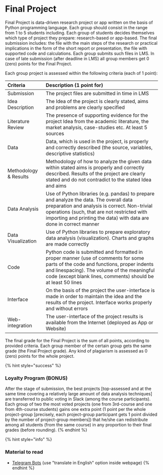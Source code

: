 # Final Project

Final Project is data-driven research project or app written on the basis of Python programming language. Each group should consist in the range from 1 to 5 students including. Each group of students decides themselves which type of project they prepare: research-based or app-based. The final submission includes: the file with the main steps of the research or practical implications in the form of the short report or presentation, the file with supported code and calculations. Each group submits such files in LMS. In case of late submission \(after deadline in LMS\) all group members get 0 \(zero\) points for the Final Project. 

Each group project is assessed within the following criteria \(each of 1 point\):

| Criteria | Description \(1 point for\) |
| :--- | :--- |
| Submission | The project files are submitted in time in LMS |
| Idea Description | The Idea of the project is clearly stated, aims and problems are clearly specified |
| Literature Review | The presence of supporting evidence for the project Idea from the academic literature, the market analysis, case-studies etc. At least 5 sources |
| Data | Data, which is used in the project, is properly and correctly described \(the source, variables, descriptive statistics\) |
| Methodology & Results | Methodology of how to analyze the given data within stated aims is properly and correctly described. Results of the project are clearly stated and do not contradict to the stated Idea and aims |
| Data Analysis | Use of Python libraries \(e.g. pandas\) to prepare and analyze the data. The overall data preparation and analysis is correct. Non-trivial operations \(such, that are not restricted with importing and printing the data\) with data are done in correct manner |
| Data Visualization | Use of Python libraries to prepare exploratory data analysis \(visualization\). Charts and graphs are made correctly |
| Code | Python code is submitted and formatted in proper manner \(use of comments for some parts of the code and functions, proper indents and linespacing\). The volume of the meaningful code \(except blank lines, comments\) should be at least 50 lines |
| Interface | On the basis of the project the user-interface is made in order to maintain the idea and the results of the project. Interface works properly and without errors |
| Web-integration | The user-interface of the project results is available from the Internet \(deployed as App or Website\) |

The final grade for the Final Project is the sum of all points, according to provided criteria. Each group member of the certain group gets the same grade \(the Final Project grade\). Any kind of plagiarism is assessed as 0 \(zero\) points for the whole project.

{% hint style="success" %}
### Loyalty Program \(BONUS\)

After the stage of submission, the best projects \[top-assessed and at the same time covering a relatively large amount of data analysis techniques\] are transferred to public voting in Slack \(among the course participants\). Each group of two the most voted projects \(one from 3rd-course and one from 4th-course students\) gains one extra point \(1 point per the whole project-group \[precisely, each project-group participant gets 1 point divided by the number of project-group members\]\) that he/she can redistribute among all students \(from the same course\) in any proportion to their final grades \(before rounding\).
{% endhint %}

{% hint style="info" %}
### Material to read

* [Telegram Bots](https://mastergroosha.github.io/telegram-tutorial/) \(use "translate in English" option inside webpage\)
{% endhint %}

